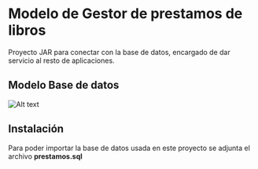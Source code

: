 # Modelo de Gestor de prestamos de libros

Proyecto JAR para conectar con la base de datos, encargado de dar servicio al resto de aplicaciones.

## Modelo Base de datos

![Alt text](https://github.com/ipartek/java_2018_0508/blob/ainaraGoitia/prestamos_libros/prestamos_libros_model/screenshot-prestamos.PNG)

## Instalación 
Para poder importar la base de datos usada en este proyecto se adjunta el archivo **prestamos.sql** 
